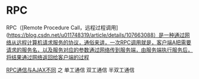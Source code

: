 <!--
 * @Author: TerryMin
 * @Date: 2022-05-19 16:19:10
 * @LastEditors: TerryMin
 * @LastEditTime: 2022-05-19 17:21:29
 * @Description: file not
-->

# RPC

RPC（[Remote Procedure Call，远程过程调用](https://blog.csdn.net/u011748319/article/details/107663088）是一种通过网络从远程计算机请求服务的协议，通俗来讲，一次RPC调用就是，客户端A把需要请求的服务名，以及服务对应的参数通过网络传到服务端，由服务端执行服务后，将结果通过网络返回给客户端的过程


[RPC通信与AJAX不同](https://juejin.cn/post/6932683957066530830) 之 单工通信 双工通信 半双工通信